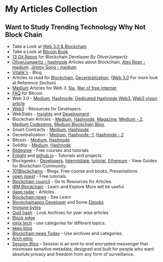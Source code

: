 
# My Articles Collection

## Want to Study Trending Technology Why Not Block Chain
* Take a Look at [Web 3.0 & Blockchain](https://github.com/seeniforu/Useful_Repository/blob/main/Blockchain/Blockchain.md)
* Take a Look at [Bitcoin Book](https://github.com/bitcoinbook/bitcoinbook)
* [13 Git Repos](https://blog.oliverjumpertz.dev/thirteen-incredible-github-repositories-to-leverage-your-blockchain-learning#heading-12-build-your-own-x) for Blockchain Developer By *OliverJumpertz*
* [OliverJumpertz - hashnode](https://hashnode.com/@OliverJumpertz) Articles about Blockchain, [Alex Roan - medium](https://medium.com/blockcentric/blockchain-development-resources-b44b752f3248), [Jimmy Song - medium](https://jimmysong.medium.com/)
* [Vitalik's](https://vitalik.ca/categories/blockchains.html) - Blog
*  Articles to read for [Blockchain](https://hackernoon.com/tagged/blockchain), [Decentralization](https://hackernoon.com/tagged/Decentralization), ([Web 3.0](https://hackernoon.com/web-30---our-future-or-just-another-buzzword) For more look at Reference Section)
*  [Medium](https://medium.com/@davidvorick) Articles for Web 3. [Sia](https://blog.sia.tech/), [War of free internet](https://blog.sia.tech/the-war-for-a-free-internet-c0a7fcc00c46)
*  [FAQ](https://bitcoin.org/en/faq#general) for Bitcoin.
*  Web 3.0 - [Medium](https://medium.com/search?q=web+3.0), [Hashnode](https://hashnode.com/n/web3), [Dedicated Hashnode Web3](https://web3.hashnode.com/), [Web3 vision article](https://blog.cloudflare.com/what-is-web3/)
*  [Web3](https://townhall.hashnode.com/best-web3-resources) - Resources for Developers.
*  Web3labs - [Insights](https://blog.web3labs.com/) and [Development](https://blog.web3labs.com/web3development/page/1)
*  Blockchain Articles - [Medium](https://medium.com/search?q=blockchain), [Hashnode](https://hashnode.com/n/blockchain), [Magazine](https://blockchainmagazine.net/blockchain-101/), [Medium - 2](https://medium.com/blockchain), [Medium Codezeros](https://codezeros.medium.com/), [Medium Blockchain Blog](https://medium.com/blockchain-blog), 
*  Smart Contracts - [Medium](https://medium.com/search?q=smart+contracts), [Hashnode](https://hashnode.com/n/smart-contracts)
*  Decentralization - [Medium](https://medium.com/search?q=decentralization), [Hashnode -1](https://hashnode.com/n/decentralised-identity), [Hashnode - 2](https://hashnode.com/search?q=decentralized)
*  Bitcoin - [Medium](https://medium.com/search?q=bitcoin), [Hashnode](https://hashnode.com/n/bitcoin)
*  Solidity - [Medium](https://medium.com/search?q=solidity), [Hashnode](https://hashnode.com/n/solidity)
* [Bitdegree](https://www.bitdegree.org/) - Free courses and tutorials
* [Enlight](https://enlight.nyc) and [github.io](https://tryenlight.github.io/#) - Tutorials and projects.
* Blockgeeks - [Developers](https://blockgeeks.com/guides/?tagfilter=true&filter=Blockchain%20for%20Developers), [Intermidiate](https://blockgeeks.com/guides/?tagfilter=true&filter=Blockchain%20for%20intermediate), [tutorial](https://blockgeeks.com/guides/what-is-blockchain-technology/), [Ethereum](https://blockgeeks.com/guides/ethereum/) - View Guides for Blockchain Community.
* [101Blockchains](https://101blockchains.com/blog/) - Blogs, Free course and books, Presentations.
* [open quest](https://openquest.xyz/) - Free tutorials.
* [Blockchain council](https://www.blockchain-council.org/category/blockchain/) - Go to Resources for Articles.
* [IBM Blockchain](https://www.ibm.com/blockchain) - Learn and Explore More will be useful.
* [dapp radar](https://dappradar.com/blog/category/education) - Articles.
* [Blockchain news](https://blockchain.news/learn) - See Learn
* [Blockchainapps Developer](https://www.blockchainappsdeveloper.com/blog/category/blockchain) and Some [Ebooks](https://www.blockchainappsdeveloper.com/ebooks)
* [Immune bytes](https://immunebytes.com/blog/)
* [Quill hash](https://blog.quillhash.com/) - Look Archives for year wise articles
* [Block edge](https://www.blockedge.io/blog/)
* [ionix tech](https://blog.ionixxtech.com/category/blockchain/) - use categories for different topics.
* [akeo blog](https://blogs.akeo.tech/)
* [Blockchain news Today](https://blockchainnewstoday.com/category/articles/) - Use archives and categories.
* [Arch ethic](https://archethic.net/blog/)
* [Session Blog](https://getsession.org/blog) - Session is an end-to-end encrypted messenger that minimises sensitive metadata, designed and built for people who want absolute privacy and freedom from any form of surveillance.


